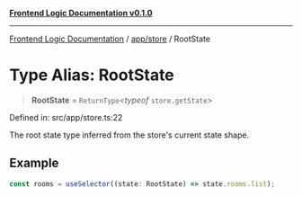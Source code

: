 [**Frontend Logic Documentation v0.1.0**](../../../README.md)

***

[Frontend Logic Documentation](../../../modules.md) / [app/store](../README.md) / RootState

# Type Alias: RootState

> **RootState** = `ReturnType`\<*typeof* `store.getState`\>

Defined in: src/app/store.ts:22

The root state type inferred from the store's current state shape.

## Example

```ts
const rooms = useSelector((state: RootState) => state.rooms.list);
```

